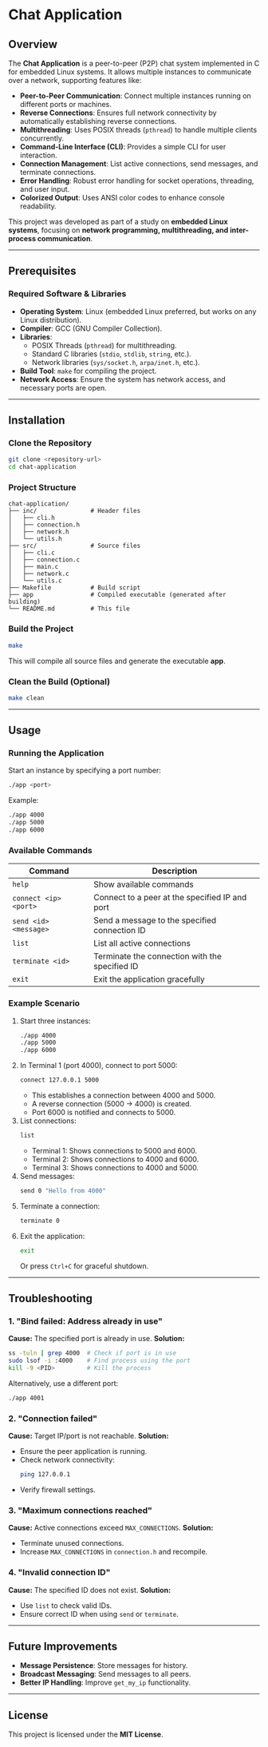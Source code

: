 # Chat Application

## Overview
The **Chat Application** is a peer-to-peer (P2P) chat system implemented in C for embedded Linux systems. It allows multiple instances to communicate over a network, supporting features like:

- **Peer-to-Peer Communication**: Connect multiple instances running on different ports or machines.
- **Reverse Connections**: Ensures full network connectivity by automatically establishing reverse connections.
- **Multithreading**: Uses POSIX threads (`pthread`) to handle multiple clients concurrently.
- **Command-Line Interface (CLI)**: Provides a simple CLI for user interaction.
- **Connection Management**: List active connections, send messages, and terminate connections.
- **Error Handling**: Robust error handling for socket operations, threading, and user input.
- **Colorized Output**: Uses ANSI color codes to enhance console readability.

This project was developed as part of a study on **embedded Linux systems**, focusing on **network programming, multithreading, and inter-process communication**.

---

## Prerequisites
### Required Software & Libraries
- **Operating System**: Linux (embedded Linux preferred, but works on any Linux distribution).
- **Compiler**: GCC (GNU Compiler Collection).
- **Libraries**:
  - POSIX Threads (`pthread`) for multithreading.
  - Standard C libraries (`stdio`, `stdlib`, `string`, etc.).
  - Network libraries (`sys/socket.h`, `arpa/inet.h`, etc.).
- **Build Tool**: `make` for compiling the project.
- **Network Access**: Ensure the system has network access, and necessary ports are open.

---

## Installation
### Clone the Repository
```bash
git clone <repository-url>
cd chat-application
```

### Project Structure
```plaintext
chat-application/
├── inc/               # Header files
│   ├── cli.h
│   ├── connection.h
│   ├── network.h
│   └── utils.h
├── src/               # Source files
│   ├── cli.c
│   ├── connection.c
│   ├── main.c
│   ├── network.c
│   └── utils.c
├── Makefile           # Build script
├── app                # Compiled executable (generated after building)
└── README.md          # This file
```

### Build the Project
```bash
make
```
This will compile all source files and generate the executable **app**.

### Clean the Build (Optional)
```bash
make clean
```

---

## Usage
### Running the Application
Start an instance by specifying a port number:
```bash
./app <port>
```
Example:
```bash
./app 4000
./app 5000
./app 6000
```

### Available Commands
| Command                | Description |
|------------------------|-------------|
| `help`                | Show available commands |
| `connect <ip> <port>` | Connect to a peer at the specified IP and port |
| `send <id> <message>` | Send a message to the specified connection ID |
| `list`                | List all active connections |
| `terminate <id>`      | Terminate the connection with the specified ID |
| `exit`                | Exit the application gracefully |

### Example Scenario
1. Start three instances:
   ```bash
   ./app 4000
   ./app 5000
   ./app 6000
   ```
2. In Terminal 1 (port 4000), connect to port 5000:
   ```bash
   connect 127.0.0.1 5000
   ```
   - This establishes a connection between 4000 and 5000.
   - A reverse connection (5000 → 4000) is created.
   - Port 6000 is notified and connects to 5000.
3. List connections:
   ```bash
   list
   ```
   - Terminal 1: Shows connections to 5000 and 6000.
   - Terminal 2: Shows connections to 4000 and 6000.
   - Terminal 3: Shows connections to 4000 and 5000.
4. Send messages:
   ```bash
   send 0 "Hello from 4000"
   ```
5. Terminate a connection:
   ```bash
   terminate 0
   ```
6. Exit the application:
   ```bash
   exit
   ```
   Or press `Ctrl+C` for graceful shutdown.

---

## Troubleshooting
### 1. "Bind failed: Address already in use"
**Cause:** The specified port is already in use.
**Solution:**
```bash
ss -tuln | grep 4000  # Check if port is in use
sudo lsof -i :4000    # Find process using the port
kill -9 <PID>         # Kill the process
```
Alternatively, use a different port:
```bash
./app 4001
```

### 2. "Connection failed"
**Cause:** Target IP/port is not reachable.
**Solution:**
- Ensure the peer application is running.
- Check network connectivity:
  ```bash
  ping 127.0.0.1
  ```
- Verify firewall settings.

### 3. "Maximum connections reached"
**Cause:** Active connections exceed `MAX_CONNECTIONS`.
**Solution:**
- Terminate unused connections.
- Increase `MAX_CONNECTIONS` in `connection.h` and recompile.

### 4. "Invalid connection ID"
**Cause:** The specified ID does not exist.
**Solution:**
- Use `list` to check valid IDs.
- Ensure correct ID when using `send` or `terminate`.

---

## Future Improvements
- **Message Persistence**: Store messages for history.
- **Broadcast Messaging**: Send messages to all peers.
- **Better IP Handling**: Improve `get_my_ip` functionality.

---

## License
This project is licensed under the **MIT License**.

